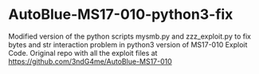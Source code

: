 # AutoBlue-MS17-010-python3-fix
Modified version of the python scripts mysmb.py and zzz_exploit.py to fix bytes and str interaction problem in python3 version of MS17-010 Exploit Code. Original repo with all the exploit files at https://github.com/3ndG4me/AutoBlue-MS17-010
